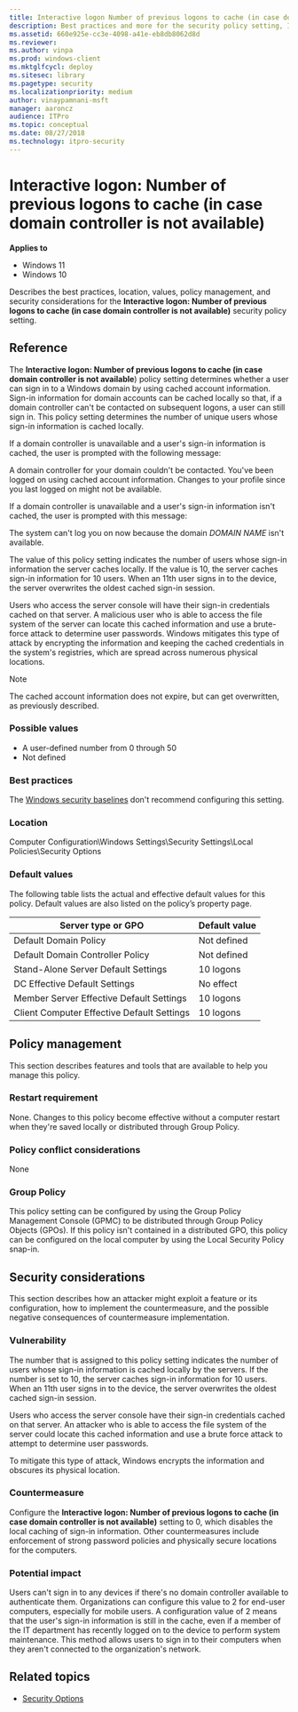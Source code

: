 ```yaml
---
title: Interactive logon Number of previous logons to cache (in case domain controller is not available) (Windows 10)
description: Best practices and more for the security policy setting, Interactive logon Number of previous logons to cache (in case domain controller is not available).
ms.assetid: 660e925e-cc3e-4098-a41e-eb8db8062d8d
ms.reviewer: 
ms.author: vinpa
ms.prod: windows-client
ms.mktglfcycl: deploy
ms.sitesec: library
ms.pagetype: security
ms.localizationpriority: medium
author: vinaypamnani-msft
manager: aaroncz
audience: ITPro
ms.topic: conceptual
ms.date: 08/27/2018
ms.technology: itpro-security
---
```


# Interactive logon: Number of previous logons to cache (in case domain controller is not available)

**Applies to**
-   Windows 11
-   Windows 10

Describes the best practices, location, values, policy management, and security considerations for the **Interactive logon: Number of previous logons to cache (in case domain controller is not available)** security policy setting.

## Reference

The **Interactive logon: Number of previous logons to cache (in case domain controller is not available**) policy setting determines whether a user can sign in to a Windows domain by using cached account information. Sign-in information for domain accounts can be cached locally so that, if a domain controller can't be contacted on subsequent logons, a user can still sign in. This policy setting determines the number of unique users whose sign-in information is cached locally.

If a domain controller is unavailable and a user's sign-in information is cached, the user is prompted with the following message:

A domain controller for your domain couldn't be contacted. You've been logged on using cached account information. Changes to your profile since you last logged on might not be available.

If a domain controller is unavailable and a user's sign-in information isn't cached, the user is prompted with this message:

The system can't log you on now because the domain *DOMAIN NAME* isn't available.

The value of this policy setting indicates the number of users whose sign-in information the server caches locally. If the value is 10, the server caches sign-in information for 10 users. When an 11th user signs in to the device, the server overwrites the oldest cached sign-in session.

Users who access the server console will have their sign-in credentials cached on that server. A malicious user who is able to access the file system of the server can locate this cached information and use a brute-force attack to determine user passwords. Windows mitigates this type of attack by 
encrypting the information and keeping the cached credentials in the system's registries, which are spread across numerous physical locations.

> [!NOTE]
> The cached account information does not expire, but can get overwritten, as previously described.

### Possible values

-   A user-defined number from 0 through 50
-   Not defined

### Best practices

The [Windows security baselines](../windows-security-baselines.md) don't recommend configuring this setting. 

### Location

Computer Configuration\\Windows Settings\\Security Settings\\Local Policies\\Security Options

### Default values

The following table lists the actual and effective default values for this policy. Default values are also listed on the policy’s property page.

| Server type or GPO | Default value |
| - | - |
| Default Domain Policy| Not defined| 
| Default Domain Controller Policy | Not defined| 
| Stand-Alone Server Default Settings | 10 logons| 
| DC Effective Default Settings | No effect| 
| Member Server Effective Default Settings | 10 logons| 
| Client Computer Effective Default Settings| 10 logons| 
 
## Policy management

This section describes features and tools that are available to help you manage this policy.

### Restart requirement

None. Changes to this policy become effective without a computer restart when they're saved locally or distributed through Group Policy.

### Policy conflict considerations

None

### Group Policy

This policy setting can be configured by using the Group Policy Management Console (GPMC) to be distributed through Group Policy Objects (GPOs). If this policy isn't contained in a distributed GPO, this policy can be configured on the local computer by using the Local Security Policy snap-in.

## Security considerations

This section describes how an attacker might exploit a feature or its configuration, how to implement the countermeasure, and the possible negative consequences of countermeasure implementation.

### Vulnerability

The number that is assigned to this policy setting indicates the number of users whose sign-in information is cached locally by the servers. If the number is set to 10, the server caches sign-in information for 10 users. When an 11th user signs in to the device, the server overwrites the oldest cached sign-in session.

Users who access the server console have their sign-in credentials cached on that server. An attacker who is able to access the file system of the server could locate this cached information and use a brute force attack to attempt to determine user passwords.

To mitigate this type of attack, Windows encrypts the information and obscures its physical location.

### Countermeasure

Configure the **Interactive logon: Number of previous logons to cache (in case domain controller is not available)** setting to 0, which disables the local caching of sign-in information. Other countermeasures include enforcement of strong password policies and physically secure locations for the computers.

### Potential impact

Users can't sign in to any devices if there's no domain controller available to authenticate them. Organizations can configure this value to 2 for end-user computers, especially for mobile users. A configuration value of 2 means that the user's sign-in information is still in the cache, even if a 
member of the IT department has recently logged on to the device to perform system maintenance. This method allows users to sign in to their computers when they aren't connected to the organization's network.

## Related topics

- [Security Options](security-options.md)
